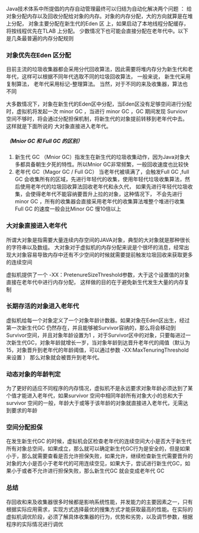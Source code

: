 Java技术体系中所提倡的内存自动管理最终可以归结为自动化解决两个问题 ： 给对象分配内存以及回收分配给对象的内存。对象的内存分配，大的方向就算是在堆上分配， 对象主要分配在新生代的Eden 区 上，如果启动了本地线程分配缓存，将按线程优先在TLAB 上分配。 少数情况下也可能会直接分配在老年代中。以下是几条最普遍的内存分配规则

### 对象优先在Eden 区分配
目前主流的垃圾收集器都会采用分代回收算法，因此需要将堆内存分为新生代和老年代，这样可以根据不同年代选取不同的垃圾回收算法， 一般来说， 新生代采用复制算法， 老年代采用标记-整理算法。 当然，对于不同的来及收集器，算法也不同

大多数情况下，对象在新生代的Eden区中分配，当Eden区没有足够空间进行分配时，虚拟机将发起一次 minor GC ，当进行 minor GC ，GC 期间发现 Surviovr 空间不够时，将会通过分配担保机制，将新生代的对象提前转移到老年代中去。 这样就是下面所说的 大对象直接进入老年代。

##### （Mnior GC 和 Full GC 的区别）
1. 新生代 GC （Mnior GC）指发生在新生代的垃圾收集动作，因为Java对象大多都具备朝生夕死的特性。所以Mnior GC非常频繁，一般回收速度也比较快
2.  老年代 GC（Magor GC / Full GC） 当老年代被填满了，会触发Full GC ,full GC 会收集所有的区域，先进行年轻代的收集，使用年轻代垃圾收集算法，然后使用老年代的垃圾回收算法回收老年代和永久代， 如果先进行年轻代垃圾收集，会使得老年代不能容纳要晋升上拉的对象，这种情况下， 不会先进行 minor GC ，所有的收集器会直接采用老年代的收集算法堆整个堆进行收集  Full GC 的速度一般会比Minor  GC 慢10倍以上

### 大对象直接进入老年代
所谓大对象是指需要大量连续内存空间的JAVA对象，典型的大对象就是那种很长的字符串以及数组。 大对象对于虚拟机的内存分配来说是个很坏的消息，经常出现大对象容易导致内存中还有不少空间的时候就需要提前触发垃圾回收来获取更多的连续空间

虚拟机提供了一个 -XX：PretenureSizeThreshold参数，大于这个设置值的对象直接在老年代中进行内存分配， 这样做的目的在于避免新生代发生大量的内存复制

### 长期存活的对象进入老年代
虚拟机给每一个对象定义了一个对象年龄计数器。如果对象在Eden区出生，经过第一次新生代GC 仍然存在，并且能够被Survivor容纳的，那么将会移动到Survivor空间，并且对象年龄设置为1  ，对于Survivor区中的对象，只要每进过一次新生代GC，对象年龄就增长一岁，当对象年龄到达晋升老年代的阈值（默认为15，对象晋升到老年代的年龄阈值，可以通过参数 -XX:MaxTenuringThreshold 来设置 ） 那么对象就会被晋升到老年代。


### 动态对象的年龄判定
为了更好的适应不同程序的内存情况，虚拟机不是永远要求对象年龄必须达到了某个值才能进入老年代，如果survivor 空间中相同年龄所有对象大小的总和大于survivor 空间的一般，年龄大于或等于该年龄的对象就直接进入老年代，无需达到要求的年龄

### 空间分配担保
在发生新生代GC 的时候，虚拟机会区检查老年代的连续空间大小是否大于新生代所有对象总空间，如果成立，那么就可以确定新生代GC行为是安全的，但是如果小于，那么就需要查看是否允许担保失败，如果允许，继续检查新生代需要晋升的对象的大小是否小于老年代的可用连续空见，如果大于，尝试进行新生代GC，如果小于或者不允许进行担保失败，那么新生代GC 就会变成老年代 GC

### 总结
存回收和来及收集器很多时候都是影响系统性能，并发能力的主要因素之一，只有根据实际应用需求，实现方式选择最优的搜集方式才能获取最高的性能。在实际的虚拟机调优阶段，必须了解具体收集器的行为，优势和劣势，以及调节参数，根据程序的实际情况进行调优